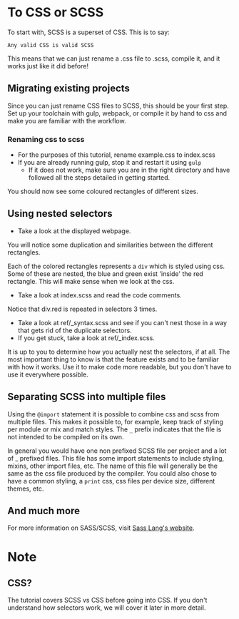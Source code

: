 # To CSS or SCSS

To start with, SCSS is a superset of CSS. This is to say:
```
Any valid CSS is valid SCSS
```
This means that we can just rename a .css file to .scss, compile it, and it works just like it did before!

## Migrating existing projects

Since you can just rename CSS files to SCSS, this should be your first step. Set up your toolchain with gulp, 
webpack, or compile it by hand to css and make you are familiar with the workflow.

### Renaming css to scss

* For the purposes of this tutorial, rename example.css to index.scss
* If you are already running gulp, stop it and restart it using ``gulp``
    * If it does not work, make sure you are in the right directory and have followed all the steps detailed in 
    getting started.
    
You should now see some coloured rectangles of different sizes.

## Using nested selectors

* Take a look at the displayed webpage.

You will notice some duplication and similarities between the different rectangles.

Each of the colored rectangles represents a ``div`` which is styled using css. Some of 
these are nested, the blue and green exist 'inside' the red rectangle. This will make sense when we look at the css.

* Take a look at index.scss and read the code comments.

Notice that div.red is repeated in selectors 3 times.

* Take a look at ref/_syntax.scss and see if you can't nest those in a way that gets rid of the duplicate selectors.
* If you get stuck, take a look at ref/_index.scss.

It is up to you to determine how you actually nest the selectors, if at all. The most important thing to know is that the feature exists and to be familiar with how it works. Use it to make code more readable, but you don't have to use it everywhere possible.

## Separating SCSS into multiple files

Using the ```@import``` statement it is possible to combine css and scss from multiple files. This makes it possible to, for example, keep track of styling per module or mix and match styles. The ```_``` prefix indicates that the file is not intended to be compiled on its own.

In general you would have one non prefixed SCSS file per project and a lot of _ prefixed files. This file has some import statements to include styling, mixins, other import files, etc. The name of this file will generally be the same as the css file produced by the compiler. You could also chose to have a common styling, a ```print``` css, css files per device size, different themes, etc.

## And much more

For more information on SASS/SCSS, visit [Sass Lang's website](http://sass-lang.com/guide).
 
# Note

## CSS?

The tutorial covers SCSS vs CSS before going into CSS. If you don't understand how selectors work, we 
will cover it later in more detail.